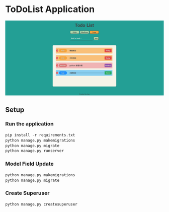 # ToDoList Application
![img](./img/banner.png)


## Setup

### Run the application
```python
pip install -r requirements.txt
python manage.py makemigrations
python manage.py migrate
python manage.py runserver
```

### Model Field Update
```python
python manage.py makemigrations
python manage.py migrate
```

### Create Superuser
```python
python manage.py createsuperuser
```